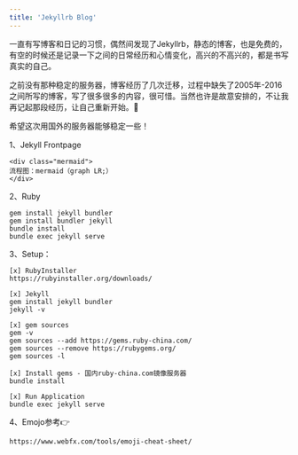```yaml
---
title: 'Jekyllrb Blog'
---
```

   
一直有写博客和日记的习惯，偶然间发现了Jekyllrb，静态的博客，也是免费的，有空的时候还是记录一下之间的日常经历和心情变化，高兴的不高兴的，都是书写真实的自己。

之前没有那种稳定的服务器，博客经历了几次迁移，过程中缺失了2005年-2016之间所写的博客，写了很多很多的内容，很可惜。当然也许是故意安排的，不让我再记起那段经历，让自己重新开始。:pray:

希望这次用国外的服务器能够稳定一些！

1、Jekyll Frontpage  
```
<div class="mermaid">
流程图：mermaid（graph LR;） 
</div>
```
  
2、Ruby
```
gem install jekyll bundler
gem install bundler jekyll
bundle install 
bundle exec jekyll serve
```

3、Setup：  
```
[x] RubyInstaller
https://rubyinstaller.org/downloads/

[x] Jekyll
gem install jekyll bundler
jekyll -v

[x] gem sources
gem -v
gem sources --add https://gems.ruby-china.com/
gem sources --remove https://rubygems.org/
gem sources -l

[x] Install gems - 国内ruby-china.com镜像服务器
bundle install

[x] Run Application
bundle exec jekyll serve
```

4、Emojo参考:point_right:
```
https://www.webfx.com/tools/emoji-cheat-sheet/
```
